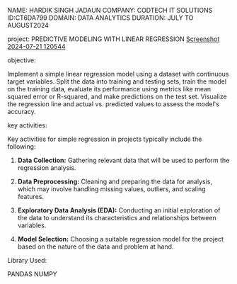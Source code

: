 NAME: HARDIK SINGH JADAUN
COMPANY: CODTECH IT SOLUTIONS
ID:CT6DA799
DOMAIN: DATA ANALYTICS
DURATION: JULY TO AUGUST2024

project: PREDICTIVE MODELING WITH LINEAR REGRESSION
[Screenshot 2024-07-21 120544](https://github.com/user-attachments/assets/162955d9-69bc-40ee-9ee9-fba15eaf266a)

objective:

Implement a simple linear regression model using a dataset with continuous
target variables. Split the data into training and testing sets, train the model on
the training data, evaluate its performance using metrics like mean squared
error or R-squared, and make predictions on the test set. Visualize the
regression line and actual vs. predicted values to assess the model's accuracy.

key activities:

Key activities for simple regression in projects typically include the following:

1. **Data Collection:** Gathering relevant data that will be used to perform the regression analysis.

2. **Data Preprocessing:** Cleaning and preparing the data for analysis, which may involve handling missing values, outliers, and scaling features.

3. **Exploratory Data Analysis (EDA):** Conducting an initial exploration of the data to understand its characteristics and relationships between variables.

4. **Model Selection:** Choosing a suitable regression model for the project based on the nature of the data and problem at hand.
  
 Library Used:

   PANDAS
   NUMPY


